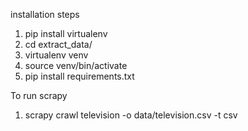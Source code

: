 installation steps 

1. pip install virtualenv
2. cd extract_data/
3. virtualenv venv
4. source venv/bin/activate
5. pip install requirements.txt

To run scrapy
1. scrapy crawl television -o data/television.csv -t csv
